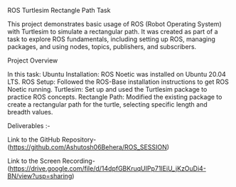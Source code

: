 ROS Turtlesim Rectangle Path Task

This project demonstrates basic usage of ROS (Robot Operating System) with Turtlesim to simulate a rectangular path. It was created as part of a task to explore ROS fundamentals, including setting up ROS, managing packages, and using nodes, topics, publishers, and subscribers.

Project Overview

In this task:
Ubuntu Installation: ROS Noetic was installed on Ubuntu 20.04 LTS.
ROS Setup: Followed the ROS-Base installation instructions to get ROS Noetic running.
Turtlesim: Set up and used the Turtlesim package to practice ROS concepts.
Rectangle Path: Modified the existing package to create a rectangular path for the turtle, selecting specific length and breadth values.


Deliverables :-

Link to the GitHub Repository- (https://github.com/Ashutosh06Behera/ROS_SESSION)

Link to the Screen Recording- (https://drive.google.com/file/d/14dpfGBKruqUIPp71IEiU_jKzOuDi4-BN/view?usp=sharing)
